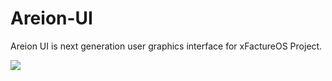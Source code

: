 # Areion-UI
Areion UI is next generation user graphics interface for xFactureOS Project.

![](https://pp.userapi.com/c848528/v848528134/12b201/h8Y7ElEXy-k.jpg)
